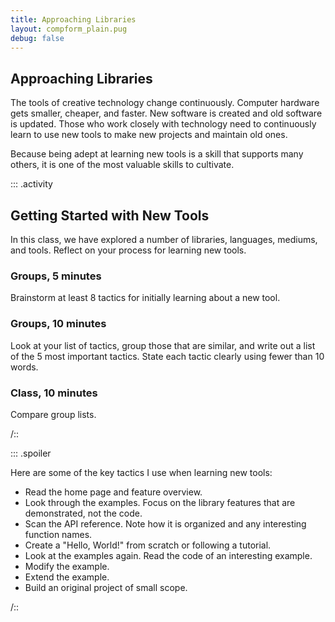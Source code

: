 ```yaml
---
title: Approaching Libraries
layout: compform_plain.pug
debug: false
---
```


## Approaching Libraries

The tools of creative technology change continuously. Computer hardware gets smaller, cheaper, and faster. New software is created and old software is updated. Those who work closely with technology need to continuously learn to use new tools to make new projects and maintain old ones.

Because being adept at learning new tools is a skill that supports many others, it is one of the most valuable skills to cultivate.

::: .activity

## Getting Started with New Tools

In this class, we have explored a number of libraries, languages, mediums, and tools. Reflect on your process for learning new tools.

### Groups, 5 minutes

Brainstorm at least 8 tactics for initially learning about a new tool.

### Groups, 10 minutes

Look at your list of tactics, group those that are similar, and write out a list of the 5 most important tactics. State each tactic clearly using fewer than 10 words.

### Class, 10 minutes

Compare group lists.

/::

::: .spoiler
<br/>

Here are some of the key tactics I use when learning new tools:

- Read the home page and feature overview.
- Look through the examples. Focus on the library features that are demonstrated, not the code.
- Scan the API reference. Note how it is organized and any interesting function names.
- Create a "Hello, World!" from scratch or following a tutorial.
- Look at the examples again. Read the code of an interesting example.
- Modify the example.
- Extend the example.
- Build an original project of small scope.

/::

<style>
  .spoiler h3 {
    margin-top: 0;    
  }
  .spoiler {
      position: relative;
  }
  .spoiler::after {
      content: "Spoiler! Don't click this.";
      font-family: "Roboto";
      font-size: 10px;
      position: absolute;
      top: 0;
      width: 100%;
      height: 100%;
      text-align: center;
      padding: 30px;
      background: black;
      color: white;
      
  }
</style>

<script>
var els = document.getElementsByClassName("spoiler");
for (var i = 0; i < els.length; i++) {
    let el = els[i];
    els[i].addEventListener('click', ()=>el.classList.remove("spoiler"));
}

</script>
